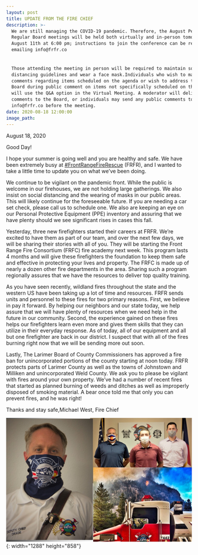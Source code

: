 ```yaml
---
layout: post
title: UPDATE FROM THE FIRE CHIEF
description: >-
  We are still managing the COVID-19 pandemic. Therefore, the August Pension and
  Regular Board meetings will be held both virtually and in-person tomorrow,
  August 11th at 6:00 pm; instructions to join the conference can be received by
  emailing info@frfr.co


  Those attending the meeting in person will be required to maintain social
  distancing guidelines and wear a face mask.Individuals who wish to make
  comments regarding items scheduled on the agenda or wish to address the FRFR
  Board during public comment on items not specifically scheduled on the agenda
  will use the Q&A option in the Virtual Meeting. A moderator will deliver the
  comments to the Board, or individuals may send any public comments to
  info@frfr.co before the meeting.
date: 2020-08-18 12:00:00
image_path:
---
```


August 18, 2020

Good Day\!

I hope your summer is going well and you are healthy and safe. We have been extremely busy at&nbsp;[\#FrontRangeFireRescue](https://www.facebook.com/hashtag/frontrangefirerescue?__eep__=6&amp;source=feed_text&amp;epa=HASHTAG&amp;__xts__%5B0%5D=68.ARArdwbLmlzlglqPXS5YobAwv-JM6KN6JCf8wXNbjjMBlsyWMTwMFzYvQBsFkDHp6NMv4h9NRRmfCc509PEyUxNh8ZAcjD7btg17w05BR-9_HkzdtBnF1GMNI40Sg686Wk6s38nPgU5CSJJKbS9J93r9olf8bez3KPrsjpQ-NdiDD-Y9Ggn09rhCwd9jRNZHALmoyEV3SN9PIMxuMhYQwz-nHUnt16SrJ9lGwD6PdAMXA87ge_-Se07oONcmfYyxQSet3pCWvbGG9n6HSjuhEbIlaUAa7iG0CrEFv4QA1vbNaqma9dmhSC4Orpk0TItPMfIYT2dxiOMN3RC_KnIlewldqgDe&amp;__tn__=%2ANK-R)&nbsp;(FRFR), and I wanted to take a little time to update you on what we’ve been doing.

We continue to be vigilant on the pandemic front. While the public is welcome in our firehouses, we are not holding large gatherings. We also insist on social distancing and the wearing of masks in our public areas. This will likely continue for the foreseeable future. If you are needing a car set check, please call us to schedule one. We also are keeping an eye on our Personal Protective Equipment (PPE) inventory and assuring that we have plenty should we see significant rises in cases this fall.

Yesterday, three new firefighters started their careers at FRFR. We’re excited to have them as part of our team, and over the next few days, we will be sharing their stories with all of you. They will be starting the Front Range Fire Consortium (FRFC) fire academy next week. This program lasts 4 months and will give these firefighters the foundation to keep them safe and effective in protecting your lives and property. The FRFC is made up of nearly a dozen other fire departments in the area. Sharing such a program regionally assures that we have the resources to deliver top quality training.

As you have seen recently, wildland fires throughout the state and the western US have been taking up a lot of time and resources. FRFR sends units and personnel to these fires for two primary reasons. First, we believe in pay it forward. By helping our neighbors and our state today, we help assure that we will have plenty of resources when we need help in the future in our community. Second, the experience gained on these fires helps our firefighters learn even more and gives them skills that they can utilize in their everyday response. As of today, all of our equipment and all but one firefighter are back in our district. I suspect that with all of the fires burning right now that we will be sending more out soon.

Lastly, The Larimer Board of County Commissioners has approved a fire ban for unincorporated portions of the county starting at noon today. FRFR protects parts of Larimer County as well as the towns of Johnstown and Milliken and unincorporated Weld County. We ask you to please be vigilant with fires around your own property. We’ve had a number of recent fires that started as planned burning of weeds and ditches as well as improperly disposed of smoking material. A bear once told me that only you can prevent fires, and he was right\!

Thanks and stay safe,Michael West, Fire Chief

![](/Publication1.jpg){: width="1288" height="858"}